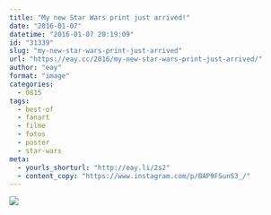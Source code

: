 ```yaml
---
title: "My new Star Wars print just arrived!"
date: "2016-01-07"
datetime: "2016-01-07 20:19:09"
id: "31339"
slug: "my-new-star-wars-print-just-arrived"
url: "https://eay.cc/2016/my-new-star-wars-print-just-arrived/"
author: "eay"
format: "image"
categories:
  - 0815
tags:
  - best-of
  - fanart
  - filme
  - fotos
  - poster
  - star-wars
meta:
  - yourls_shorturl: "http://eay.li/2s2"
  - content_copy: "https://www.instagram.com/p/BAP9FSunS3_/"
---
```


![](https://eay.cc/uploads/2016/starwarsprint.jpg)
